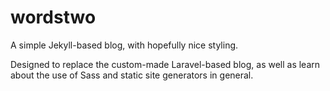 # wordstwo

A simple Jekyll-based blog, with hopefully nice styling.

Designed to replace the custom-made Laravel-based blog, as well as learn about the use of Sass and static site generators in general.
